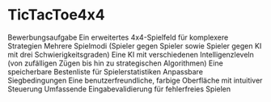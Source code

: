 # TicTacToe4x4
Bewerbungsaufgabe
Ein erweitertes 4x4-Spielfeld für komplexere Strategien
Mehrere Spielmodi (Spieler gegen Spieler sowie Spieler gegen KI mit drei Schwierigkeitsgraden)
Eine KI mit verschiedenen Intelligenzleveln (von zufälligen Zügen bis hin zu strategischen Algorithmen)
Eine speicherbare Bestenliste für Spielerstatistiken
Anpassbare Siegbedingungen
Eine benutzerfreundliche, farbige Oberfläche mit intuitiver Steuerung
Umfassende Eingabevalidierung für fehlerfreies Spielen
